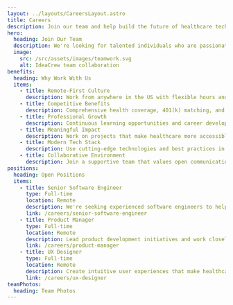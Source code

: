 ```yaml
---
layout: ../layouts/CareersLayout.astro
title: Careers
description: Join our team and help build the future of healthcare technology
hero:
  heading: Join Our Team
  description: We're looking for talented individuals who are passionate about making a difference in healthcare technology. At IdeaCrew, you'll work on meaningful projects that impact millions of lives while growing your career alongside industry experts.
  image:
    src: /src/assets/images/teamwork.svg
    alt: IdeaCrew team collaboration
benefits:
  heading: Why Work With Us
  items:
    - title: Remote-First Culture
      description: Work from anywhere in the US with flexible hours and a healthy work-life balance.
    - title: Competitive Benefits
      description: Comprehensive health coverage, 401(k) matching, and generous PTO.
    - title: Professional Growth
      description: Continuous learning opportunities and career development support.
    - title: Meaningful Impact
      description: Work on projects that make healthcare more accessible and affordable.
    - title: Modern Tech Stack
      description: Use cutting-edge technologies and best practices in software development.
    - title: Collaborative Environment
      description: Join a supportive team that values open communication and innovation.
positions:
  heading: Open Positions
  items:
    - title: Senior Software Engineer
      type: Full-time
      location: Remote
      description: We're seeking experienced software engineers to help build and maintain our healthcare technology platforms.
      link: /careers/senior-software-engineer
    - title: Product Manager
      type: Full-time
      location: Remote
      description: Lead product development initiatives and work closely with stakeholders to deliver impactful solutions.
      link: /careers/product-manager
    - title: UX Designer
      type: Full-time
      location: Remote
      description: Create intuitive user experiences that make healthcare technology accessible to everyone.
      link: /careers/ux-designer
teamPhotos:
  heading: Team Photos
---
```


